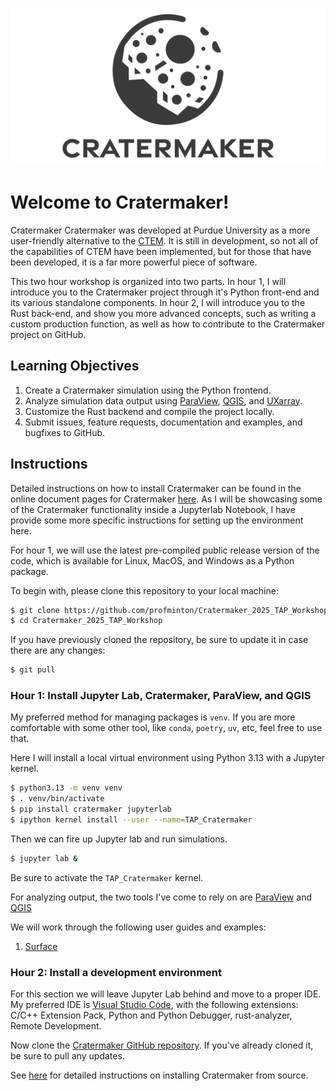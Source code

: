 
![Cratermaker logo](_images/Cratermaker_Social_Preview.svg)

# Welcome to Cratermaker!
Cratermaker Cratermaker was developed at Purdue University as a more user-friendly alternative to the [CTEM](hhttps://github.itap.purdue.edu/MintonGroup/ctem). It is still in development, so not all of the capabilities of CTEM have been implemented, but for those that have been developed, it is a far more powerful piece of software.

This two hour workshop is organized into two parts. In hour 1, I will introduce you to the Cratermaker project through it's Python front-end and its various standalone components.  In hour 2, I will introduce you to the Rust back-end, and show you more advanced concepts, such as writing a custom production function, as well as how to contribute to the Cratermaker project on GitHub.

## Learning Objectives
1. Create a Cratermaker simulation using the Python frontend. 
2. Analyze simulation data output using [ParaView](https://www.paraview.org/), [QGIS](https://qgis.org/), and [UXarray](https://uxarray.readthedocs.io/en/latest/).
3. Customize the Rust backend and compile the project locally.
4. Submit issues, feature requests, documentation and examples, and bugfixes to GitHub. 


## Instructions
Detailed instructions on how to install Cratermaker can be found in the online document pages for Cratermaker [here](https://cratermaker.readthedocs.io/en/latest/user-guide/installation.html). As I will be showcasing some of the Cratermaker functionality inside a Jupyterlab Notebook, I have provide some more specific instructions for setting up the environment here.

For hour 1, we will use the latest pre-compiled public release version of the code, which is available for Linux, MacOS, and Windows as a Python package.  

To begin with, please clone this repository to your local machine:

```bash
$ git clone https://github.com/profminton/Cratermaker_2025_TAP_Workshop.git
$ cd Cratermaker_2025_TAP_Workshop
```

If you have previously cloned the repository, be sure to update it in case there are any changes:

```bash
$ git pull
```

### Hour 1: Install Jupyter Lab, Cratermaker, ParaView, and QGIS
My preferred method for managing packages is `venv`. If you are more comfortable with some other tool, like `conda`, `poetry`, `uv`, etc, feel free to use that. 

Here I will install a local virtual environment using Python 3.13 with a Jupyter kernel.

```bash
$ python3.13 -m venv venv
$ . venv/bin/activate
$ pip install cratermaker jupyterlab
$ ipython kernel install --user --name=TAP_Cratermaker
```

Then we can fire up Jupyter lab and run simulations.

```bash
$ jupyter lab &
```

Be sure to activate the `TAP_Cratermaker` kernel.

For analyzing output, the two tools I've come to rely on are [ParaView](https://www.paraview.org/) and [QGIS](https://qgis.org/)


We will work through the following user guides and examples:

1. [Surface](https://cratermaker.readthedocs.io/en/latest/user-guide/surface.html)

### Hour 2: Install a development environment
For this section we will leave Jupyter Lab behind and move to a proper IDE. My preferred IDE is [Visual Studio Code](https://code.visualstudio.com/download), with the following extensions: C/C++ Extension Pack, Python and Python Debugger, rust-analyzer, Remote Development.

Now clone the [Cratermaker GitHub repository](https://github.com/MintonGroup/cratermaker). If you've already cloned it, be sure to pull any updates.

See [here](https://cratermaker.readthedocs.io/en/latest/user-guide/installation.html#installing-cratermaker-from-source) for detailed instructions on installing Cratermaker from source.

